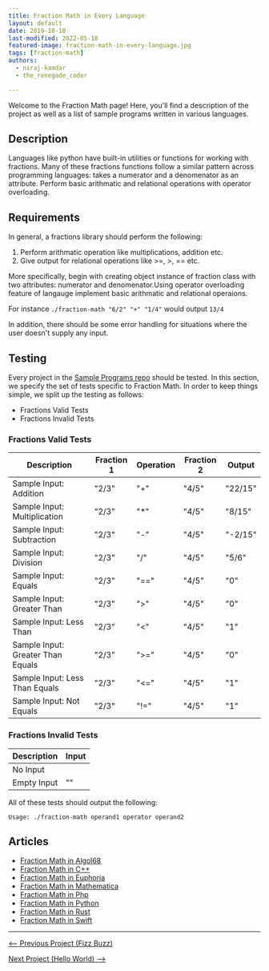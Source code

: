 ```yaml
---
title: Fraction Math in Every Language
layout: default
date: 2019-10-10
last-modified: 2022-05-10
featured-image: fraction-math-in-every-language.jpg
tags: [fraction-math]
authors:
  - niraj-kamdar
  - the_renegade_coder

---
```


Welcome to the Fraction Math page! Here, you'll find a description of the project as well as a list of sample programs written in various languages.

## Description

Languages like python have built-in utilities or functions for working with fractions.
Many of these fractions functions follow a similar pattern across programming languages: 
takes a numerator and a denomenator as an attribute.
Perform basic arithmatic and relational operations with operator overloading.


## Requirements

In general, a fractions library should perform the following:

1. Perform arithmatic operation like multiplications, addition etc.
2. Give output for relational operations like >=, >, == etc.

More specifically, begin with creating object instance of fraction class with two attributes:
numerator and denomenator.Using operator overloading feature of langauge implement basic arithmatic
and relational operaions.

For instance `./fraction-math "6/2" "+" "1/4"` would output `13/4`

In addition, there should be some error handling for situations where the user
doesn't supply any input.


## Testing

Every project in the [Sample Programs repo](https://github.com/TheRenegadeCoder/sample-programs) should be tested.
In this section, we specify the set of tests specific to Fraction Math.
In order to keep things simple, we split up the testing as follows:

- Fractions Valid Tests
- Fractions Invalid Tests

### Fractions Valid Tests

| Description | Fraction 1 | Operation | Fraction 2 | Output |
| ----------- | ---------- | --------- | ---------- | ------ |
| Sample Input: Addition | "2/3" | "+" | "4/5" | "22/15" |
| Sample Input: Multiplication | "2/3" | "*" | "4/5" | "8/15" |
| Sample Input: Subtraction | "2/3" | "-" | "4/5" | "-2/15" |
| Sample Input: Division | "2/3" | "/" | "4/5" | "5/6" |
| Sample Input: Equals | "2/3" | "==" | "4/5" | "0" |
| Sample Input: Greater Than | "2/3" | ">" | "4/5" | "0" |
| Sample Input: Less Than | "2/3" | "<" | "4/5" | "1" |
| Sample Input: Greater Than Equals | "2/3" | ">=" | "4/5" | "0" |
| Sample Input: Less Than Equals | "2/3" | "<=" | "4/5" | "1" |
| Sample Input: Not Equals | "2/3" | "!=" | "4/5" | "1" |

### Fractions Invalid Tests

| Description | Input |
| ----------- | ----- |
| No Input |  |
| Empty Input | "" |

All of these tests should output the following:

```
Usage: ./fraction-math operand1 operator operand2
```


## Articles

- [Fraction Math in Algol68](https://rzuckerm.github.io/sample-programs-website-copy/projects/fraction-math/algol68)
- [Fraction Math in C++](https://rzuckerm.github.io/sample-programs-website-copy/projects/fraction-math/c-plus-plus)
- [Fraction Math in Euphoria](https://rzuckerm.github.io/sample-programs-website-copy/projects/fraction-math/euphoria)
- [Fraction Math in Mathematica](https://rzuckerm.github.io/sample-programs-website-copy/projects/fraction-math/mathematica)
- [Fraction Math in Php](https://rzuckerm.github.io/sample-programs-website-copy/projects/fraction-math/php)
- [Fraction Math in Python](https://rzuckerm.github.io/sample-programs-website-copy/projects/fraction-math/python)
- [Fraction Math in Rust](https://rzuckerm.github.io/sample-programs-website-copy/projects/fraction-math/rust)
- [Fraction Math in Swift](https://rzuckerm.github.io/sample-programs-website-copy/projects/fraction-math/swift)

***

<nav class="project-nav">

<div id="prev" markdown="1">

[<-- Previous Project (Fizz Buzz)](https://rzuckerm.github.io/sample-programs-website-copy/projects/fizz-buzz)

</div>

<div id="next" markdown="1">

[Next Project (Hello World) -->](https://rzuckerm.github.io/sample-programs-website-copy/projects/hello-world)

</div>

</nav>